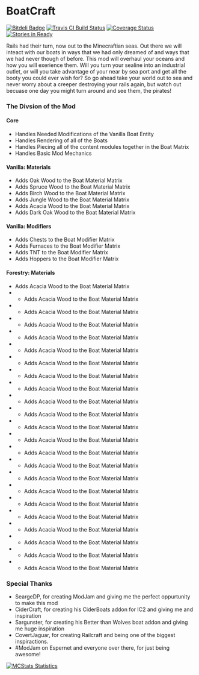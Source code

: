 BoatCraft
=========

[![Bitdeli Badge](https://d2weczhvl823v0.cloudfront.net/k2b6s9j/BoatCraft/trend.png)](https://bitdeli.com/free "Bitdeli Badge")
[![Travis CI Build Status](https://travis-ci.org/k2b6s9j/BoatCraft.png?branch=master)](https://travis-ci.org/k2b6s9j/BoatCraft)
[![Coverage Status](https://coveralls.io/repos/k2b6s9j/BoatCraft/badge.png)](https://coveralls.io/r/k2b6s9j/BoatCraft)
[![Stories in Ready](https://badge.waffle.io/k2b6s9j/BoatCraft.png?label=in%20progress)](https://waffle.io/k2b6s9j/BoatCraft)

Rails had their turn, now out to the Minecraftian seas. Out there we will inteact with our boats in ways that we had only dreamed of and ways that we had never though of before. This mod will overhaul your oceans and how you will exerience them. Will you turn your sealine into an industrial outlet, or will you take advantage of your near by sea port and get all the booty you could ever wish for? So go ahead take your world out to sea and never worry about a creeper destroying your rails again, but watch out becuase one day you might turn around and see them, the pirates!

### The Divsion of the Mod
#### Core
- Handles Needed Modifications of the Vanilla Boat Entity
- Handles Rendering of all of the Boats
- Handles Piecing all of the content modules together in the Boat Matrix
- Handles Basic Mod Mechanics

#### Vanilla: Materials
- Adds Oak Wood to the Boat Material Matrix
- Adds Spruce Wood to the Boat Material Matrix
- Adds Birch Wood to the Boat Material Matrix
- Adds Jungle Wood to the Boat Material Matrix
- Adds Acacia Wood to the Boat Material Matrix
- Adds Dark Oak Wood to the Boat Material Matrix

#### Vanilla: Modifiers
- Adds Chests to the Boat Modifier Matrix
- Adds Furnaces to the Boat Modifier Matrix
- Adds TNT to the Boat Modifier Matrix
- Adds Hoppers to the Boat Modifier Matrix

#### Forestry: Materials
- Adds Acacia Wood to the Boat Material Matrix
- - Adds Acacia Wood to the Boat Material Matrix
- - Adds Acacia Wood to the Boat Material Matrix
- - Adds Acacia Wood to the Boat Material Matrix
- - Adds Acacia Wood to the Boat Material Matrix
- - Adds Acacia Wood to the Boat Material Matrix
- - Adds Acacia Wood to the Boat Material Matrix
- - Adds Acacia Wood to the Boat Material Matrix
- - Adds Acacia Wood to the Boat Material Matrix
- - Adds Acacia Wood to the Boat Material Matrix
- - Adds Acacia Wood to the Boat Material Matrix
- - Adds Acacia Wood to the Boat Material Matrix
- - Adds Acacia Wood to the Boat Material Matrix
- - Adds Acacia Wood to the Boat Material Matrix
- - Adds Acacia Wood to the Boat Material Matrix
- - Adds Acacia Wood to the Boat Material Matrix
- - Adds Acacia Wood to the Boat Material Matrix
- - Adds Acacia Wood to the Boat Material Matrix
- - Adds Acacia Wood to the Boat Material Matrix
- - Adds Acacia Wood to the Boat Material Matrix
- - Adds Acacia Wood to the Boat Material Matrix
- - Adds Acacia Wood to the Boat Material Matrix
- - Adds Acacia Wood to the Boat Material Matrix

### Special Thanks
- SeargeDP, for creating ModJam and giving me the perfect oppurtunity to make this mod
- CiderCraft, for creating his CiderBoats addon for IC2 and giving me and inspiration
- Sargunster, for creating his Better than Wolves boat addon and giving me huge inspiration
- CovertJaguar, for creating Railcraft and being one of the biggest inspiractions.
- #ModJam on Espernet and everyone over there, for just being awesome!

[![MCStats Statistics](http://api.mcstats.org/signature/BoatCraft.png)](http://mcstats.org/plugin/BoatCraft)
